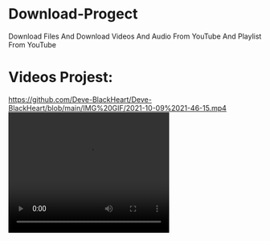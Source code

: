 # Download-Progect
Download Files And Download Videos And Audio From YouTube And Playlist From YouTube


# Videos Projest:

https://github.com/Deve-BlackHeart/Deve-BlackHeart/blob/main/IMG%20GIF/2021-10-09%2021-46-15.mp4
<video width="320" height="240" autoplay loop>
  <source src="https://github.com/Deve-BlackHeart/Deve-BlackHeart/blob/main/IMG%20GIF/2021-10-09%2021-46-15.mp4
" type="video/mp4" />
  <source src="https://github.com/Deve-BlackHeart/Deve-BlackHeart/blob/main/IMG%20GIF/2021-10-09%2021-46-15.ogg" type="video/ogg" />
  Your browser does not support the video tag.
</video>
